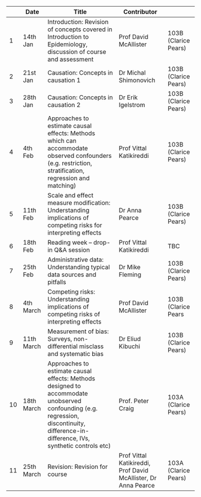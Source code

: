 

|     | **Date**   | **Title**                                                                                                                                                                              | **Contributor**                                                |                      |
| --- | ---------- | -------------------------------------------------------------------------------------------------------------------------------------------------------------------------------------- | -------------------------------------------------------------- | -------------------- |
| 1   | 14th Jan   | Introduction:  Revision of concepts covered in Introduction to Epidemiology, discussion of course and assessment                                                                       | Prof David McAllister                                          | 103B (Clarice Pears) |
| 2   | 21st Jan   | Causation:  Concepts in causation 1                                                                                                                                                    | Dr Michal Shimonovich                                          | 103B (Clarice Pears) |
| 3   | 28th Jan   | Causation:  Concepts in causation 2                                                                                                                                                    | Dr Erik Igelstrom                                              | 103B (Clarice Pears) |
| 4   | 4th Feb    | Approaches to estimate causal effects:  Methods which can accommodate observed confounders (e.g. restriction, stratification, regression and matching)                                 | Prof Vittal Katikireddi                                        | 103B (Clarice Pears) |
| 5   | 11th Feb   | Scale and effect measure modification:  Understanding implications of competing risks for interpreting effects                                                                         | Dr Anna Pearce                                                 | 103B (Clarice Pears) |
| 6   | 18th Feb   | Reading week – drop-in Q&A session                                                                                                                                                     | Prof Vittal Katikireddi                                        | TBC                  |
| 7   | 25th Feb   | Administrative data:  Understanding typical data sources and pitfalls                                                                                                                  | Dr Mike Fleming                                                | 103B (Clarice Pears) |
| 8   | 4th March  | Competing risks:  Understanding implications of competing risks of interpreting effects                                                                                                | Prof David McAllister                                          | 103B (Clarice Pears  |
| 9   | 11th March | Measurement of bias:  Surveys, non-differential misclass and systematic bias                                                                                                           | Dr Eliud Kibuchi                                               | 103B (Clarice Pears) |
| 10  | 18th March | Approaches to estimate causal effects:  Methods designed to accommodate unobserved confounding (e.g. regression, discontinuity, difference-in-difference, IVs, synthetic controls etc) | Prof. Peter Craig                                              | 103A (Clarice Pears) |
| 11  | 25th March | Revision: Revision for course                                                                                                                                                          | Prof Vittal Katikireddi, Prof David McAllister, Dr Anna Pearce | 103A (Clarice Pears) |
